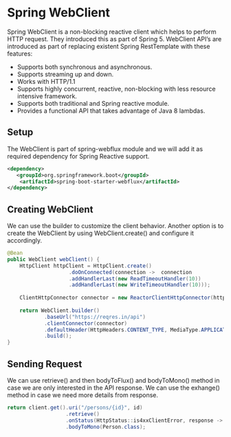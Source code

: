 # Spring WebClient

Spring WebClient is a non-blocking reactive client which helps to perform HTTP request. They introduced this as part of Spring 5. WebClient API’s are introduced as part of replacing existent Spring RestTemplate 
with these features:

- Supports both synchronous and asynchronous.
- Supports streaming up and down.
- Works with HTTP/1.1
- Supports highly concurrent, reactive, non-blocking with less resource intensive framework.
- Supports both traditional and Spring reactive module.
- Provides a functional API that takes advantage of Java 8 lambdas.

## Setup

The WebClient is part of spring-webflux module and we will add it as required dependency for Spring Reactive support.

```xml
<dependency>
   <groupId>org.springframework.boot</groupId>
    <artifactId>spring-boot-starter-webflux</artifactId>
</dependency>
```

## Creating WebClient

We can use the builder to customize the client behavior. Another option is to create the WebClient by using WebClient.create() and configure it accordingly.

```java
@Bean
public WebClient webClient() {
    HttpClient httpClient = HttpClient.create()
                    .doOnConnected(connection ->  connection
                    .addHandlerLast(new ReadTimeoutHandler(10))
                    .addHandlerLast(new WriteTimeoutHandler(10)));
    
    ClientHttpConnector connector = new ReactorClientHttpConnector(httpClient);
    
    return WebClient.builder()
            .baseUrl("https://reqres.in/api")
            .clientConnector(connector)
            .defaultHeader(HttpHeaders.CONTENT_TYPE, MediaType.APPLICATION_JSON_VALUE)
            .build();
}
```

## Sending Request

We can use retrieve() and then bodyToFlux() and bodyToMono() method in case we are only interested in the API response. 
We can use the exhange() method in case we need more details from response.

```java
return client.get().uri("/persons/{id}", id)
                   .retrieve()
                   .onStatus(HttpStatus::is4xxClientError, response -> Mono.error(new EntityNotFoundException("person not found with id : " + id)))
                   .bodyToMono(Person.class);
```